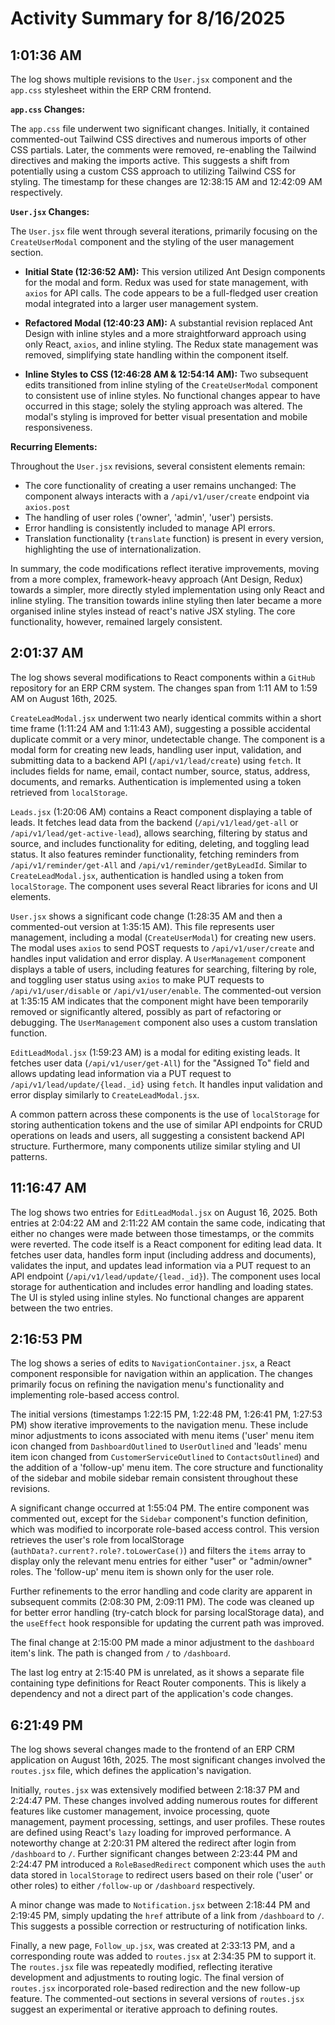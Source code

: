 # Activity Summary for 8/16/2025

## 1:01:36 AM
The log shows multiple revisions to the `User.jsx` component and the `app.css` stylesheet within the ERP CRM frontend.

**`app.css` Changes:**

The `app.css` file underwent two significant changes. Initially,  it contained commented-out Tailwind CSS directives and numerous imports of other CSS partials. Later, the comments were removed, re-enabling the Tailwind directives and making the imports active. This suggests a shift from potentially using a custom CSS approach to utilizing Tailwind CSS for styling.  The timestamp for these changes are 12:38:15 AM and 12:42:09 AM respectively.


**`User.jsx` Changes:**

The `User.jsx` file went through several iterations, primarily focusing on the `CreateUserModal` component and the styling of the user management section.

* **Initial State (12:36:52 AM):** This version utilized Ant Design components for the modal and form. Redux was used for state management, with `axios` for API calls.  The code appears to be a full-fledged user creation modal integrated into a larger user management system.

* **Refactored Modal (12:40:23 AM):** A substantial revision replaced Ant Design with inline styles and a more straightforward approach using only React, `axios`, and inline styling.  The Redux state management was removed,  simplifying state handling within the component itself.

* **Inline Styles to CSS (12:46:28 AM & 12:54:14 AM):**  Two subsequent edits transitioned from inline styling of the `CreateUserModal` component to consistent use of inline styles.  No functional changes appear to have occurred in this stage; solely the styling approach was altered. The modal's styling is improved for better visual presentation and mobile responsiveness.


**Recurring Elements:**

Throughout the `User.jsx` revisions, several consistent elements remain:

*   The core functionality of creating a user remains unchanged: The component always interacts with a `/api/v1/user/create` endpoint via `axios.post`
*   The handling of user roles ('owner', 'admin', 'user') persists.
*   Error handling is consistently included to manage API errors.
*   Translation functionality (`translate` function) is present in every version, highlighting the use of internationalization.

In summary, the code modifications reflect iterative improvements, moving from a more complex, framework-heavy approach (Ant Design, Redux) towards a simpler, more directly styled implementation using only React and inline styling.  The transition towards inline styling then later became a more organised inline styles instead of react's native JSX styling.  The core functionality, however, remained largely consistent.


## 2:01:37 AM
The log shows several modifications to React components within a `GitHub` repository for an ERP CRM system.  The changes span from 1:11 AM to 1:59 AM on August 16th, 2025.

`CreateLeadModal.jsx` underwent two nearly identical commits within a short time frame (1:11:24 AM and 1:11:43 AM), suggesting a possible accidental duplicate commit or a very minor, undetectable change. The component is a modal form for creating new leads, handling user input, validation, and submitting data to a backend API (`/api/v1/lead/create`) using `fetch`. It includes fields for name, email, contact number, source, status, address, documents, and remarks.  Authentication is implemented using a token retrieved from `localStorage`.

`Leads.jsx` (1:20:06 AM) contains a React component displaying a table of leads. It fetches lead data from the backend (`/api/v1/lead/get-all` or `/api/v1/lead/get-active-lead`), allows searching, filtering by status and source, and includes functionality for editing, deleting, and toggling lead status.  It also features reminder functionality, fetching reminders from `/api/v1/reminder/get-All` and `/api/v1/reminder/getByLeadId`. Similar to `CreateLeadModal.jsx`, authentication is handled using a token from `localStorage`.  The component uses several React libraries for icons and UI elements.

`User.jsx` shows a significant code change (1:28:35 AM and then a commented-out version at 1:35:15 AM). This file represents user management, including a modal (`CreateUserModal`) for creating new users. The modal uses `axios` to send POST requests to  `/api/v1/user/create` and handles input validation and error display.  A `UserManagement` component displays a table of users, including features for searching, filtering by role, and toggling user status using `axios` to make PUT requests to `/api/v1/user/disable` or `/api/v1/user/enable`.  The commented-out version at 1:35:15 AM indicates that the component might have been temporarily removed or significantly altered, possibly as part of refactoring or debugging. The  `UserManagement` component also uses a custom translation function.

`EditLeadModal.jsx` (1:59:23 AM) is a modal for editing existing leads. It fetches user data (`/api/v1/user/get-All`)  for the "Assigned To" field and allows updating lead information via a PUT request to `/api/v1/lead/update/{lead._id}` using `fetch`.  It handles input validation and error display similarly to `CreateLeadModal.jsx`.

A common pattern across these components is the use of `localStorage` for storing authentication tokens and the use of similar API endpoints for CRUD operations on leads and users, all suggesting a consistent backend API structure.  Furthermore, many components utilize similar styling and UI patterns.


## 11:16:47 AM
The log shows two entries for `EditLeadModal.jsx` on August 16, 2025.  Both entries at 2:04:22 AM and 2:11:22 AM contain the same code, indicating that either no changes were made between those timestamps, or the commits were reverted.  The code itself is a React component for editing lead data. It fetches user data, handles form input (including address and documents), validates the input, and updates lead information via a PUT request to an API endpoint (`/api/v1/lead/update/{lead._id}`).  The component uses local storage for authentication and includes error handling and loading states.  The UI is styled using inline styles.  No functional changes are apparent between the two entries.


## 2:16:53 PM
The log shows a series of edits to `NavigationContainer.jsx`, a React component responsible for navigation within an application.  The changes primarily focus on refining the navigation menu's functionality and implementing role-based access control.

The initial versions (timestamps 1:22:15 PM, 1:22:48 PM, 1:26:41 PM, 1:27:53 PM)  show iterative improvements to the navigation menu. These include minor adjustments to icons associated with menu items ('user' menu item icon changed from `DashboardOutlined` to `UserOutlined` and 'leads' menu item icon changed from `CustomerServiceOutlined` to `ContactsOutlined`) and the addition of a 'follow-up' menu item.  The core structure and functionality of the sidebar and mobile sidebar remain consistent throughout these revisions.

A significant change occurred at 1:55:04 PM.  The entire component was commented out, except for the `Sidebar` component's function definition, which was modified to incorporate role-based access control.  This version retrieves the user's role from localStorage (`authData?.current?.role?.toLowerCase()`) and filters the `items` array to display only the relevant menu entries for either "user" or "admin/owner" roles. The 'follow-up' menu item is shown only for the user role.

Further refinements to the error handling and code clarity are apparent in subsequent commits (2:08:30 PM, 2:09:11 PM).  The code was cleaned up for better error handling (try-catch block for parsing localStorage data), and the `useEffect` hook responsible for updating the current path was improved.

The final change at 2:15:00 PM made a minor adjustment to the `dashboard` item's link. The path is changed from `/` to `/dashboard`.


The last log entry at 2:15:40 PM is unrelated, as it shows a separate file containing type definitions for React Router components. This is likely a dependency and not a direct part of the application's code changes.


## 6:21:49 PM
The log shows several changes made to the frontend of an ERP CRM application on August 16th, 2025.  The most significant changes involved the `routes.jsx` file, which defines the application's navigation.

Initially, `routes.jsx` was extensively modified between 2:18:37 PM and 2:24:47 PM. These changes involved adding numerous routes for different features like customer management, invoice processing, quote management, payment processing, settings, and user profiles.  These routes are defined using React's `lazy` loading for improved performance.  A noteworthy change at 2:20:31 PM altered the redirect after login from `/dashboard` to `/`. Further significant changes between 2:23:44 PM and 2:24:47 PM introduced a `RoleBasedRedirect` component which uses the `auth` data stored in `localStorage` to redirect users based on their role ('user' or other roles) to either `/follow-up` or `/dashboard` respectively.

A minor change was made to `Notification.jsx` between 2:18:44 PM and 2:19:45 PM,  simply updating the `href` attribute of a link from `/dashboard` to `/`.  This suggests a possible correction or restructuring of notification links.

Finally, a new page, `Follow_up.jsx`, was created at 2:33:13 PM, and a corresponding route was added to `routes.jsx` at 2:34:35 PM to support it.  The `routes.jsx` file was repeatedly modified, reflecting iterative development and adjustments to routing logic.  The final version of `routes.jsx` incorporated role-based redirection and the new follow-up feature.  The commented-out sections in several versions of `routes.jsx` suggest an experimental or iterative approach to defining routes.
